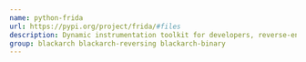 ```yaml
---
name: python-frida
url: https://pypi.org/project/frida/#files
description: Dynamic instrumentation toolkit for developers, reverse-engineers, and security researchers.
group: blackarch blackarch-reversing blackarch-binary
---
```

